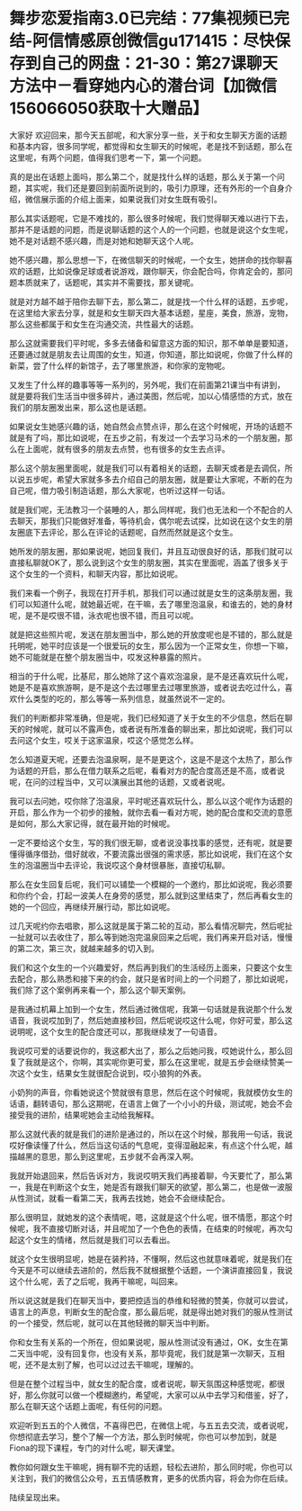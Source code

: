 # 舞步恋爱指南3.0已完结：77集视频已完结-阿信情感原创微信gu171415：尽快保存到自己的网盘：21-30：第27课聊天方法中－看穿她内心的潜台词【加微信156066050获取十大赠品】

大家好 欢迎回来，那今天五部呢，和大家分享一些，关于和女生聊天方面的话题和基本内容，很多同学呢，都觉得和女生聊天的时候呢，老是找不到话题，那么在这里呢，有两个问题，值得我们思考一下，第一个问题。

真的是出在话题上面吗，那么第二个，就是找什么样的话题，那么关于第一个问题，其实呢，我们还是要回到前面所说到的，吸引力原理，还有外形的一个自身介绍，微信展示面的介绍上面来，如果说我们对女生既有吸引。

那么其实话题呢，它是不难找的，那么很多时候呢，我们觉得聊天难以进行下去，那并不是话题的问题，而是说聊话题的这个人的一个问题，也就是说这个女生呢，她不是对话题不感兴趣，而是对她和她聊天这个人呢。

她不感兴趣，那么思想一下，在微信聊天的时候呢，一个女生，她拼命的找你聊喜欢的话题，比如说像足球或者说游戏，跟你聊天，你会配合吗，你肯定会的，那问题本质就来了，话题呢，其实并不需要找，那关键呢。

就是对方越不越于陪你去聊下去，那么第二，就是找一个什么样的话题，五步呢，在这里给大家去分享，就是和女生聊天四大基本话题，星座，美食，旅游，宠物，那么这些都属于和女生在沟通交流，共性最大的话题。

那么这就需要我们平时呢，多多去储备和留意这方面的知识，那不单单是要知道，还要通过就是朋友去让周围的女生，知道，你知道，那比如说呢，你做了什么样的新菜，尝了什么样的新馆子，去了哪里旅游，和你家的宠物呢。

又发生了什么样的趣事等等一系列的，另外呢，我们在前面第21课当中有讲到，就是要将我们生活当中很多碎片，通过美图，然后呢，加以心情感悟的方式，放在我们的朋友圈发出来，那么这也是话题。

如果说女生她感兴趣的话，她自然会点赞点评，那么在这个时候呢，开场的话题不就是有了吗，那比如说呢，在五步之前，有发过一个去学习马术的一个朋友圈，那么在上面呢，就有很多的朋友去点赞，也有很多的女生去点评。

那么这个朋友圈里面呢，就是我们可以有着相关的话题，去聊天或者是去调侃，所以说五步呢，希望大家就多多去介绍自己的朋友圈，就是要让大家呢，不断的在为自己呢，借力吸引制造话题，那么大家呢，也听过这样一句话。

就是我们呢，无法教习一个装睡的人，那么同样呢，我们也无法和一个不配合的人去聊天，那我们只能做好准备，等待机会，偶尔呢去试探，比如说在这个女生的朋友圈底下去评论，那么在评论的话题呢，自然而然就是这个女生。

她所发的朋友圈，那如果说呢，她回复我们，并且互动很良好的话，那我们就可以直接私聊就OK了，那么说到这个女生的朋友圈，其实在里面呢，涵盖了很多关于这个女生的一个资料，和聊天内容，那比如说呢。

我们来看一个例子，我现在打开手机，那我们可以通过就是女生的这条朋友圈，我们可以知道什么呢，就她最近呢，在干嘛，去了哪里泡温泉，和谁去的，她的身材呢，是不是哎很不错，泳衣呢也很不错，而且可以呢。

就是把这些照片呢，发送在朋友圈当中，那么她的开放度呢也是不错的，那么就是托明呢，她平时应该是一个很爱玩的女生，那么因为一个正常女生，你想一下嘛，她不可能就是在整个朋友圈当中，哎发这种暴露的照片。

相当的于什么呢，比基尼，那么她除了这个喜欢泡温泉，是不是还喜欢玩什么呢，她是不是喜欢旅游啊，是不是这个去过哪里去过哪里旅游，或者说去吃过什么，喜欢什么类型的吃的，那么等等一系列信息，就虽然说不一定的。

我们的判断都非常准确，但是呢，我们已经知道了关于女生的不少信息，然后在聊天的时候呢，就可以不露声色，或者说有所准备的聊出来，那比如说呢，我们可以去问这个女生，哎关于这家温泉，哎这个感觉怎么样。

怎么知道夏天呢，还要去泡温泉啊，是不是更这个，这是不是这个太热了，那么作为话题的开启，那么在借力联系之后呢，看看对方的配合度高还是不高，或者说呢，在问的过程当中，又可以演展出其他的话题，又或者说呢。

我可以去问她，哎你除了泡温泉，平时呢还喜欢玩什么，那么以这个呢作为话题的开启，那么作为一个初步的接触，就你去看一看对方呢，她的配合度和交流的意愿是如何，那么大家记得，就在最开始的时候呢。

一定不要给这个女生，写的我们很无聊，或者说没事找事的感觉，还有呢，就是要懂得循序借劲，借好就收，不要流露出很强的需求感，那比如说呢，我们在这个女生的泡温圈当中去评论，我说哎这个身材很暴胀，直接切私聊。

那么在女生回复后呢，我们可以铺垫一个模糊的一个邀约，那比如说呢，我必须要和你约个会，打起一波美人在身旁的感觉，那么就到这里结束了，然后再看女生的她的一个回应，再继续开展行动，那比如说呢。

过几天呢约你去唱歌，那么这就是属于第二轮的互动，那么看情况聊完，然后呢扯一扯就可以去收住了，那么等到她泡完温泉回来之后呢，我们再来开启对话，慢慢的第二次，第三次，就越来越多的切入到。

我们和这个女生的一个兴趣爱好，然后再到我们的生活经历上面来，只要这个女生去配合，那么熟悉和接下来的约会，就只是省时间上的一个问题了，那比如说呢，我们除了这个案例再来看一个，那么这个聊天案例。

是我通过机幕上加到一个女生，然后通过微信呢，我第一句话就是我说那个什么发语音，我说哎加到了，然后她直接秒回，然后呢说哎这什么呢，你好可爱，那么这说明呢，这个女生的配合度还可以，那我继续发了一句语音。

我说哎可爱的话要说你的，我这都大出了，那么之后她问我，哎她说什么，那么回复了我就是这个，你啊，其实呢你更可爱，那么在这里呢，就是五步会继续赞美一次这个女生，结果女生就很配合说到，哎小狼狗的外表。

小奶狗的声音，你看她说这个赞就很有意思，然后在这个时候呢，我就模仿女生的话语，翻转语句，那么这期呢，在语言上做了一个小小的升级，测试呢，她会不会接受我的进阶，结果呢她会主动给我解释。

那么这就代表的就是我们的进阶是通过的，所以在这个时候，那我用一句话，我说哎好像读懂了什么，然后当这句话的气息呢，变得湿融起来，有点这个什么呢，越描越黑的意思，那么到这里呢，五步就不会再深入啊。

我就开始退回来，然后告诉对方，我说哎明天我们再接着聊，今天要忙了，那么第一，我是在判断这个女生，她是否有跟我们聊天的欲望，那么第二，也是做一波服从性测试，就看一看第二天，我再去找她，她会不会继续配合。

那么很明显，就她发的这个表情呢，嗯，这就是这个什么呢，很不情愿，那这个时候呢，我不直接切断对话，并且呢加了一个色色的表情，在结束的时候呢，再次勾起这个女生的情绪，然后就是我们可以去看出。

就这个女生很明显呢，她是在装矜持，不懂啊，然后这也就意味着呢，就是我们在今天是不可以继续去进阶的，然后我不就根据整个话题，一个演讲直接回复，我说这个什么呢，丢了之后呢，我再干嘛呢，叫回来。

所以说这就是我们在聊天当中，要把控适当的恭维和轻微的赞美，你就可以尝试，语言上的声息，判断女生的配合度，那么最后呢，就是得出她对我们的服从性测试的一个接受，然后呢，就可以在其他轻微的聊天当中判断。

你和女生有关系的一个所在，但如果说呢，服从性测试没有通过，OK，女生在第二天当中呢，没有回复你，也没有关系，那毕竟呢，我们就是第一次聊天，互相呢，还不是太别了解，也可以过过去干嘛呢，理解的。

但是在整个过程当中，就女生的配合度，或者说呢，聊天氛围这种感觉呢，都很好，那么你就可以做一个模糊邀约，希望呢，大家可以从中去学习和借鉴，好了，那么在聊天这个话题上面呢，有任何的问题。

欢迎听到五五的个人微信，不喜得巴巴，在微信上呢，与五五去交流，或者说呢，你想彻底去学习，整个了解一个方法，那么到时候呢，你也可以参加到，就是Fiona的现下课程，专门的对什么呢，聊天课堂。

教你如何跟女生干嘛呢，拥有聊不完的话题，轻松去进阶，那么同时呢，你也可以关注到，我们的微信公众号，五五情感教育，更多的优质内容，将会为你在后续。

陆续呈现出来。